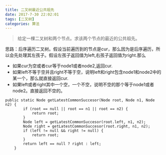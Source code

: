 ```yaml
---
title: 二叉树最近公共祖先
date: 2017-7-30 22:02:01
tags: [二叉树]
categories: 算法
---
```

>给定一棵二叉树和两个节点。求该两个节点的最近的公共祖先。

思路：后序遍历二叉树。假设当前遍历到的节点是cur，那么因为是后序遍历，所以会先处理其左孩子。假设左孩子返回值为left,右孩子返回值为right.那么  

* 如果cur为空或者cur等于node1或者node2,返回cur.
* 如果left不等于空并且right不等于空，说明left和right包含node1和node2中的某一个，那么就直接返回cur.
* 如果left或者right其中一个空，一个不空，说明不空的那个等于node1或者node2。直接返回不空的。
```
public static Node getLatestCommonSuccesor(Node root, Node n1, Node n2) {
        if (root == null || root == n1 || root == n2) {
            return root;
        }
        Node left = getLatestCommonSuccesor(root.left, n1, n2);
        Node right = getLatestCommonSuccesor(root.right, n1, n2);
        if (left != null && right != null) {
            return root;
        }
        return left == null ? right : left;
    }

```